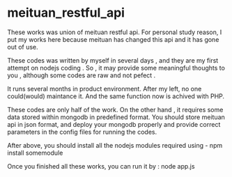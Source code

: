meituan_restful_api
===================

These works was union of meituan restful api. 
For personal study reason, I put my works here because meituan has changed this api and it has gone out of use. 

These codes was written by myself in several days , and they are my first attempt on nodejs coding . So , it may 
provide some meaningful thoughts to you , although some codes are raw and not pefect . 

It runs several months in product environment. After my left, no one could(would) maintance it.
And the same function now is achived with PHP.

These codes are only half of the work. On the other hand , it requires some data stored within mongodb in predefined
format. You should store meituan api in json format, and deploy your mongodb properly and provide correct parameters
in the config files for running the codes.

After above, you should install all the nodejs modules required using - npm install somemodule

Once you finished all these works, you can run it by : node app.js
